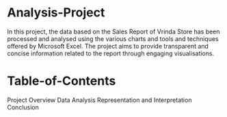 # Analysis-Project
In this project, the data based on the Sales Report of Vrinda Store has been processed and analysed using the various charts and tools and techniques offered by Microsoft Excel. The project aims to provide transparent and concise information related to the report through engaging visualisations.
# Table-of-Contents
Project Overview
Data
Analysis
Representation and Interpretation
Conclusion
